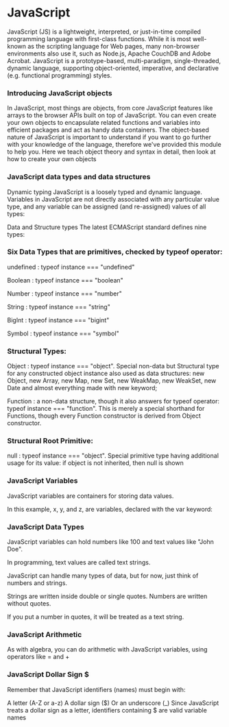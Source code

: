 # JavaScript

JavaScript (JS) is a lightweight, interpreted, or just-in-time compiled programming language with first-class functions. While it is most well-known as the scripting language for Web pages, many non-browser environments also use it, such as Node.js, Apache CouchDB and Adobe Acrobat. JavaScript is a prototype-based, multi-paradigm, single-threaded, dynamic language, supporting object-oriented, imperative, and declarative (e.g. functional programming) styles. 

### Introducing JavaScript objects
In JavaScript, most things are objects, from core JavaScript features like arrays to the browser APIs built on top of JavaScript. You can even create your own objects to encapsulate related functions and variables into efficient packages and act as handy data containers. The object-based nature of JavaScript is important to understand if you want to go further with your knowledge of the language, therefore we've provided this module to help you. Here we teach object theory and syntax in detail, then look at how to create your own objects

### JavaScript data types and data structures

Dynamic typing
JavaScript is a loosely typed and dynamic language. Variables in JavaScript are not directly associated with any particular value type, and any variable can be assigned (and re-assigned) values of all types:

Data and Structure types
The latest ECMAScript standard defines nine types:

### Six Data Types that are primitives, checked by typeof operator:

undefined : typeof instance === "undefined"

Boolean : typeof instance === "boolean"

Number : typeof instance === "number"

String : typeof instance === "string"

BigInt : typeof instance === "bigint"

Symbol : typeof instance === "symbol"

### Structural Types:
Object : typeof instance === "object". Special non-data but Structural type for any constructed object instance also used as data structures: new Object, new Array, new Map, new Set, new WeakMap, new WeakSet, new Date and almost everything made with new keyword;

Function : a non-data structure, though it also answers for typeof operator: typeof instance === "function". This is merely a special shorthand for Functions, though every Function constructor is derived from Object constructor.

### Structural Root Primitive:
null : typeof instance === "object". Special primitive type having additional usage for its value: if object is not inherited, then null is shown

### JavaScript Variables

JavaScript variables are containers for storing data values.

In this example, x, y, and z, are variables, declared with the var keyword:

### JavaScript Data Types
JavaScript variables can hold numbers like 100 and text values like "John Doe".

In programming, text values are called text strings.

JavaScript can handle many types of data, but for now, just think of numbers and strings.

Strings are written inside double or single quotes. Numbers are written without quotes.

If you put a number in quotes, it will be treated as a text string.

### JavaScript Arithmetic
As with algebra, you can do arithmetic with JavaScript variables, using operators like = and +

### JavaScript Dollar Sign $
Remember that JavaScript identifiers (names) must begin with:

A letter (A-Z or a-z)
A dollar sign ($)
Or an underscore (_)
Since JavaScript treats a dollar sign as a letter, identifiers containing $ are valid variable names